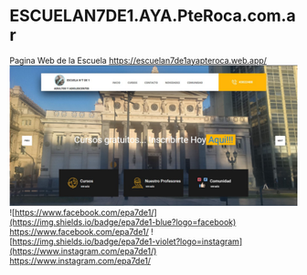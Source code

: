 # ESCUELAN7DE1.AYA.PteRoca.com.ar
Pagina Web de la Escuela https://escuelan7de1ayapteroca.web.app/
![docs/PaginaWeb.jpg](docs/PaginaWeb.jpg)
![https://www.facebook.com/epa7de1/](https://img.shields.io/badge/epa7de1-blue?logo=facebook) https://www.facebook.com/epa7de1/
![https://img.shields.io/badge/epa7de1-violet?logo=instagram](https://www.instagram.com/epa7de1/) https://www.instagram.com/epa7de1/
